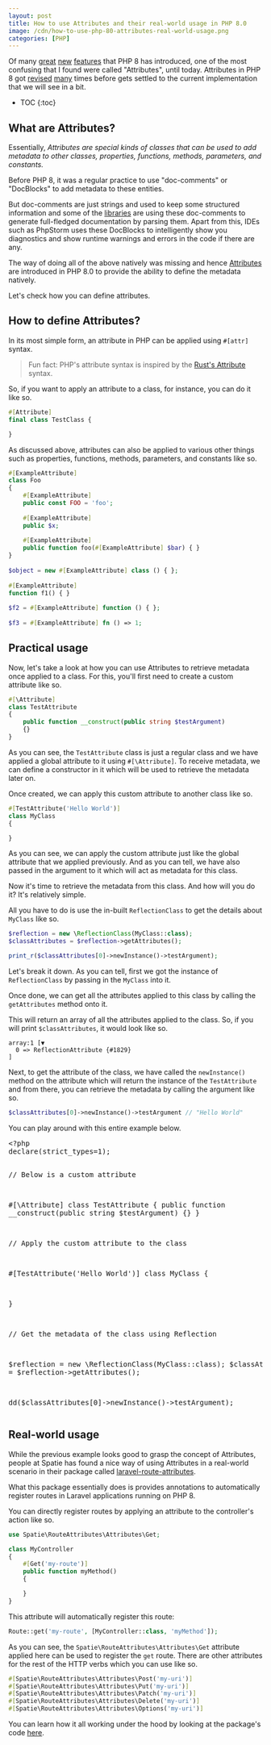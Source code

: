 ```yaml
---
layout: post
title: How to use Attributes and their real-world usage in PHP 8.0
image: /cdn/how-to-use-php-80-attributes-real-world-usage.png
categories: [PHP]
---
```


Of many [great](https://www.amitmerchant.com/constructor-property-promotion-php8/) [new](https://www.amitmerchant.com/union-types-php/) [features](https://www.amitmerchant.com/match-expression-alternative-switch-statement-php8/) that PHP 8 has introduced, one of the most confusing that I found were called "Attributes", until today. Attributes in PHP 8 got [revised](https://wiki.php.net/rfc/attribute_amendments) [many](https://wiki.php.net/rfc/attributes_v2) times before gets settled to the current implementation that we will see in a bit.

* TOC
{:toc}

## What are Attributes?

Essentially, *Attributes are special kinds of classes that can be used to add metadata to other classes, properties, functions, methods, parameters, and constants.* 

Before PHP 8, it was a regular practice to use "doc-comments" or "DocBlocks" to add metadata to these entities.

But doc-comments are just strings and used to keep some structured information and some of the [libraries](https://www.phpdoc.org/) are using these doc-comments to generate full-fledged documentation by parsing them. Apart from this, IDEs such as PhpStorm uses these DocBlocks to intelligently show you diagnostics and show runtime warnings and errors in the code if there are any.

The way of doing all of the above natively was missing and hence [Attributes](https://wiki.php.net/rfc/attributes_v2) are introduced in PHP 8.0 to provide the ability to define the metadata natively.

Let's check how you can define attributes.

## How to define Attributes?

In its most simple form, an attribute in PHP can be applied using `#[attr]` syntax.

> Fun fact: PHP's attribute syntax is inspired by the [Rust's Attribute](https://doc.rust-lang.org/reference/attributes.html) syntax.

So, if you want to apply an attribute to a class, for instance, you can do it like so.

```php
#[Attribute]
final class TestClass {

}
```

As discussed above, attributes can also be applied to various other things such as properties, functions, methods, parameters, and constants like so.

```php
#[ExampleAttribute]
class Foo
{
    #[ExampleAttribute]
    public const FOO = 'foo';
 
    #[ExampleAttribute]
    public $x;
 
    #[ExampleAttribute]
    public function foo(#[ExampleAttribute] $bar) { }
}
 
$object = new #[ExampleAttribute] class () { };
 
#[ExampleAttribute]
function f1() { }
 
$f2 = #[ExampleAttribute] function () { };
 
$f3 = #[ExampleAttribute] fn () => 1;
```

## Practical usage

Now, let's take a look at how you can use Attributes to retrieve metadata once applied to a class. For this, you'll first need to create a custom attribute like so.

```php
#[\Attribute]
class TestAttribute
{
    public function __construct(public string $testArgument)
    {}
}
```

As you can see, the `TestAttribute` class is just a regular class and we have applied a global attribute to it using `#[\Attribute]`. To receive metadata, we can define a constructor in it which will be used to retrieve the metadata later on.

Once created, we can apply this custom attribute to another class like so.

```php
#[TestAttribute('Hello World')]
class MyClass
{

}
```

As you can see, we can apply the custom attribute just like the global attribute that we applied previously. And as you can tell, we have also passed in the argument to it which will act as metadata for this class.

Now it's time to retrieve the metadata from this class. And how will you do it? It's relatively simple. 

All you have to do is use the in-built `ReflectionClass` to get the details about `MyClass` like so.

```php
$reflection = new \ReflectionClass(MyClass::class);
$classAttributes = $reflection->getAttributes();

print_r($classAttributes[0]->newInstance()->testArgument);
```

Let's break it down. As you can tell, first we got the instance of `ReflectionClass` by passing in the `MyClass` into it. 

Once done, we can get all the attributes applied to this class by calling the `getAttributes` method onto it.

This will return an array of all the attributes applied to the class. So, if you will print `$classAttributes`, it would look like so.

```
array:1 [▼
  0 => ReflectionAttribute {#1829}
]
```

Next, to get the attribute of the class, we have called the `newInstance()` method on the attribute which will return the instance of the `TestAttribute` and from there, you can retrieve the metadata by calling the argument like so.

```php
$classAttributes[0]->newInstance()->testArgument // "Hello World"
```

You can play around with this entire example below.

<div class="laravel-playground" data-theme="dark" data-filename="index.php" data-php="8" data-hide-result="true" ><pre data-filename="index.php">&lt;?php
declare(strict_types=1);

// Below is a custom attribute

#[\Attribute]
class TestAttribute
{
    public function __construct(public string $testArgument)
    {}
}


// Apply the custom attribute to the class

#[TestAttribute(&#39;Hello World&#39;)]
class MyClass
{

}


// Get the metadata of the class using Reflection

$reflection = new \ReflectionClass(MyClass::class);
$classAttributes = $reflection-&gt;getAttributes();

dd($classAttributes[0]-&gt;newInstance()-&gt;testArgument);</pre>
</div>

<script type="text/javascript" src="https://embed.laravelplayground.com"></script>

## Real-world usage

While the previous example looks good to grasp the concept of Attributes, people at Spatie has found a nice way of using Attributes in a real-world scenario in their package called [laravel-route-attributes](https://github.com/spatie/laravel-route-attributes).

What this package essentially does is provides annotations to automatically register routes in Laravel applications running on PHP 8.

You can directly register routes by applying an attribute to the controller's action like so.

```php
use Spatie\RouteAttributes\Attributes\Get;

class MyController
{
    #[Get('my-route')]
    public function myMethod()
    {

    }
}
```

This attribute will automatically register this route:

```php
Route::get('my-route', [MyController::class, 'myMethod']);
```

As you can see, the `Spatie\RouteAttributes\Attributes\Get` attribute applied here can be used to register the `get` route. There are other attributes for the rest of the HTTP verbs which you can use like so.

```php
#[Spatie\RouteAttributes\Attributes\Post('my-uri')]
#[Spatie\RouteAttributes\Attributes\Put('my-uri')]
#[Spatie\RouteAttributes\Attributes\Patch('my-uri')]
#[Spatie\RouteAttributes\Attributes\Delete('my-uri')]
#[Spatie\RouteAttributes\Attributes\Options('my-uri')]
```

You can learn how it all working under the hood by looking at the package's code [here](https://github.com/spatie/laravel-route-attributes).